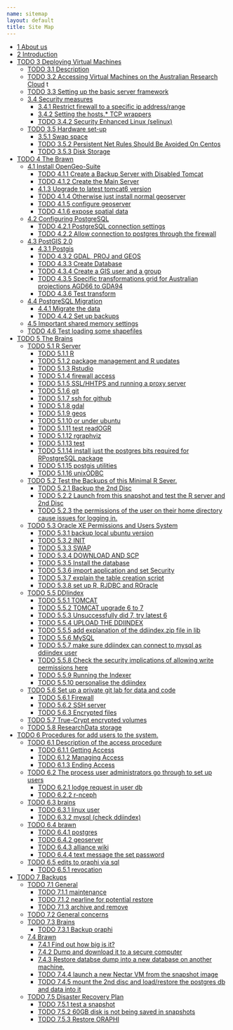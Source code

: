 ```yaml
--- 
name: sitemap
layout: default
title: Site Map
---
```


<div id="table-of-contents">
<!-- <h2>Table of Contents</h2> -->
<div id="text-table-of-contents">
<ul>
<li><a href="/aboutus.html">1 About us</a></li>
<li><a href="/introduction.html">2 Introduction </a></li>
<li><a href="#sec-3">TODO 3 Deploying Virtual Machines</a>
<ul>
<li><a href="#sec-3-1">TODO 3.1 Description</a></li>
<li><a href="#sec-3-2">TODO 3.2 Accessing Virtual Machines on the Australian  Research Cloud</a>
<!-- <ul> -->
<!-- <li><a href="#sec-3-2-1">TODO 3.2.1 Launch an instance</a></li> -->
<!-- <li><a href="#sec-3-2-2">TODO 3.2.2 requesting help</a></li> -->
<!-- <li><a href="#sec-3-2-3">TODO 3.2.3 connect using ssh</a></li> -->
<!-- </ul> -->
t</li>
<li><a href="#sec-3-3">TODO 3.3 Setting up the basic server framework</a>
<!-- <ul> -->
<!-- <li><a href="#sec-3-3-1">TODO 3.3.1 Install any updates using the yum package manager</a></li> -->
<!-- </ul> -->
</li>
<li><a href="#sec-3-4">3.4 Security measures</a>
<ul>
<li><a href="/iptables.html">3.4.1 Restrict firewall to a specific ip address/range</a></li>
<li><a href="/setting-the-host-tcp-wrappers.html">3.4.2 Setting the hosts.* TCP wrappers </a></li>
<li><a href="#sec-3-4-3">TODO 3.4.2 Security Enhanced Linux (selinux)</a></li>
<!-- <li><a href="#sec-3-4-3">TODO 3.4.3 Install some base packages</a></li> -->
</ul>
</li>
<li><a href="#sec-3-5">TODO 3.5 Hardware set-up</a>
<ul>
<li><a href="/swapon.html">3.5.1 Swap space </a></li>
<li><a href="#sec-3-5-2">TODO 3.5.2 Persistent Net Rules Should Be Avoided On Centos</a></li>
<li><a href="#sec-3-5-3">TODO 3.5.3 Disk Storage</a></li>
</ul></li>
</ul>
</li>
<li><a href="#sec-4">TODO 4 The Brawn</a>
<ul>
<li><a href="/opengeosuite-restricted.html">4.1 Install OpenGeo-Suite </a>
<ul>
<li><a href="#sec-4-1-1">TODO 4.1.1 Create a Backup Server with Disabled Tomcat </a></li>
<li><a href="/opengeosuite.html">TODO 4.1.2 Create the Main Server </a></li>
<li><a href="/opengeosuite-upgrade-tomcat6.html">4.1.3 Upgrade to latest tomcat6 version</a></li>
<li><a href="#sec-5-4-3">TODO 4.1.4 Otherwise just install normal geoserver</a></li>
<li><a href="#sec-5-4-4">TODO 4.1.5 configure geoserver</a></li>
<li><a href="#sec-5-4-5">TODO 4.1.6 expose spatial data</a></li>
</ul>
</li>
<li><a href="/postgresql.html">4.2 Configuring PostgreSQL </a>
<ul>
<li><a href="#sec-4-1-1">TODO 4.2.1 PostgreSQL connection settings</a></li>
<li><a href="#sec-4-1-2">TODO 4.2.2 Allow connection to postgres through the firewall</a></li>
</ul>
</li>
<li><a href="/postgis.html">4.3 PostGIS 2.0 </a>
<ul>
<li><a href="/postgis.html">4.3.1 Postgis</a></li>
<li><a href="#sec-4-2-2">TODO 4.3.2 GDAL, PROJ and GEOS</a></li>
<li><a href="#sec-4-2-3">TODO 4.3.3 Create Database</a></li>
<li><a href="#sec-4-2-4">TODO 4.3.4 Create a GIS user and a group</a></li>
<li><a href="#sec-4-2-5">TODO 4.3.5 Specific transformations grid for Australian projections AGD66 to GDA94</a></li>
<li><a href="#sec-4-2-6">TODO 4.3.6 Test transform</a></li>
</ul>
</li>
<li><a href="/postgres-migrate.html">4.4 PostgreSQL Migration </a>
<ul>
<li><a href="/postgres-migrate.html">4.4.1 Migrate the data</a></li>
<li><a href="#sec-4-3-2">TODO 4.4.2 Set up backups</a></li>
</ul>
</li>
<li><a href="/sharedmemory.html">4.5 Important shared memory settings </a></li>
<li><a href="#sec-4-5">TODO 4.6 Test loading some shapefiles</a></li>
</ul>
</li>
<li><a href="#sec-5">TODO 5 The Brains</a>
<ul>
<li><a href="#sec-5-1">TODO 5.1 R Server</a>
<ul>
<li><a href="#sec-5-1-1">TODO 5.1.1 R</a></li>
<li><a href="#sec-5-1-2">TODO 5.1.2 package management and R updates</a></li>
<li><a href="#sec-5-1-3">TODO 5.1.3 Rstudio</a></li>
<li><a href="#sec-5-1-4">TODO 5.1.4 firewall access</a></li>
<li><a href="#sec-5-1-5">TODO 5.1.5 SSL/HHTPS and running a proxy server</a></li>
<li><a href="#sec-5-1-6">TODO 5.1.6 git</a></li>
<li><a href="#sec-5-1-7">TODO 5.1.7 ssh for github</a></li>
<li><a href="#sec-5-1-8">TODO 5.1.8 gdal</a></li>
<li><a href="#sec-5-1-9">TODO 5.1.9 geos</a></li>
<li><a href="#sec-5-1-10">TODO 5.1.10 or under ubuntu</a></li>
<li><a href="#sec-5-1-11">TODO 5.1.11 test readOGR</a></li>
<li><a href="#sec-5-1-12">TODO 5.1.12 rgraphviz</a></li>
<li><a href="#sec-5-1-13">TODO 5.1.13 test</a></li>
<li><a href="#sec-5-1-14">TODO 5.1.14 install just the postgres bits required for RPostgreSQL package</a></li>
<li><a href="#sec-5-1-15">TODO 5.1.15 postgis utilities</a></li>
<li><a href="#sec-5-1-16">TODO 5.1.16 unixODBC</a></li>
</ul>
</li>
<li><a href="#sec-5-2">TODO 5.2 Test the Backups of this Minimal R Sever.</a>
<ul>
<li><a href="#sec-5-2-1">TODO 5.2.1 Backup the 2nd Disc</a></li>
<li><a href="#sec-5-2-2">TODO 5.2.2 Launch from this snapshot and test the R server and 2nd Disc</a></li>
<li><a href="#sec-5-2-3">TODO 5.2.3 the permissions of the user on their home directory cause issues for logging in.</a></li>
</ul>
</li>
<li><a href="#sec-5-3">TODO 5.3 Oracle XE Permissions and Users System</a>
<ul>
<li><a href="#sec-5-3-1">TODO 5.3.1 backup local ubuntu version</a></li>
<li><a href="#sec-5-3-2">TODO 5.3.2 INIT</a></li>
<li><a href="#sec-5-3-3">TODO 5.3.3 SWAP</a></li>
<li><a href="#sec-5-3-4">TODO 5.3.4 DOWNLOAD AND SCP</a></li>
<li><a href="#sec-5-3-5">TODO 5.3.5 Install the database</a></li>
<li><a href="#sec-5-3-6">TODO 5.3.6 import application and set Security</a></li>
<li><a href="#sec-5-3-7">TODO 5.3.7 explain the table creation script</a></li>
<li><a href="#sec-5-3-8">TODO 5.3.8 set up R, RJDBC and ROracle</a></li>
</ul>
</li>
<li><a href="#sec-5-5">TODO 5.5 DDIindex</a>
<ul>
<li><a href="#sec-5-5-1">TODO 5.5.1 TOMCAT</a></li>
<li><a href="#sec-5-5-2">TODO 5.5.2 TOMCAT upgrade 6 to 7</a></li>
<li><a href="#sec-5-5-3">TODO 5.5.3 Unsuccessfully did 7, try latest 6</a></li>
<li><a href="#sec-5-5-4">TODO 5.5.4 UPLOAD THE DDIINDEX</a></li>
<li><a href="#sec-5-5-5">TODO 5.5.5 add explanation of the ddiindex.zip file in lib</a></li>
<li><a href="#sec-5-5-6">TODO 5.5.6 MySQL</a></li>
<li><a href="#sec-5-5-7">TODO 5.5.7 make sure ddiindex can connect to mysql as ddiindex user</a></li>
<li><a href="#sec-5-5-8">TODO 5.5.8 Check the security implications of allowing write permissions here</a></li>
<li><a href="#sec-5-5-9">TODO 5.5.9 Running the Indexer</a></li>
<li><a href="#sec-5-5-10">TODO 5.5.10 personalise the ddiindex</a></li>
</ul>
</li>
<li><a href="/private-git.html">TODO 5.6 Set up a private git lab for data and code</a>
<ul>
<li><a href="#sec-5-6-1">TODO 5.6.1 Firewall</a></li>
<li><a href="#sec-5-6-2">TODO 5.6.2 SSH server</a></li>
<li><a href="#sec-5-6-3">TODO 5.6.3 Encrypted files</a></li>
</ul>
</li>
<li><a href="#sec-5-7">TODO 5.7 True-Crypt encrypted volumes</a></li>
<li><a href="#sec-5-8">TODO 5.8 ResearchData storage</a></li>
</ul>
</li>
<li><a href="#sec-6">TODO 6 Procedures for add users to the system.</a>
<ul>
<li><a href="#sec-6-1">TODO 6.1 Description of the access procedure</a>
<ul>
<li><a href="#sec-6-1-1">TODO 6.1.1 Getting Access</a></li>
<li><a href="#sec-6-1-2">TODO 6.1.2 Managing Access</a></li>
<li><a href="#sec-6-1-3">TODO 6.1.3 Ending Access</a></li>
</ul>
</li>
<li><a href="#sec-6-2">TODO 6.2 The process user administrators go through to set up users</a>
<ul>
<li><a href="#sec-6-2-1">TODO 6.2.1 lodge request in user db</a></li>
<li><a href="#sec-6-2-2">TODO 6.2.2 r-nceph</a></li>
</ul>
</li>
<li><a href="#sec-6-3">TODO 6.3 brains</a>
<ul>
<li><a href="#sec-6-3-1">TODO 6.3.1 linux user</a></li>
<li><a href="#sec-6-3-2">TODO 6.3.2 mysql (check ddiindex)</a></li>
</ul>
</li>
<li><a href="#sec-6-4">TODO 6.4 brawn</a>
<ul>
<li><a href="#sec-6-4-1">TODO 6.4.1 postgres</a></li>
<li><a href="#sec-6-4-2">TODO 6.4.2 geoserver</a></li>
<li><a href="#sec-6-4-3">TODO 6.4.3 alliance wiki</a></li>
<li><a href="#sec-6-4-4">TODO 6.4.4 text message the set password</a></li>
</ul>
</li>
<li><a href="#sec-6-5">TODO 6.5 edits to oraphi via sql</a>
<ul>
<li><a href="#sec-6-5-1">TODO 6.5.1 revocation</a></li>
</ul></li>
</ul>
</li>
<li><a href="#sec-7">TODO 7 Backups</a>
<ul>
<li><a href="#sec-7-1">TODO 7.1 General</a>
<ul>
<li><a href="#sec-7-1-1">TODO 7.1.1 maintenance</a></li>
<li><a href="#sec-7-1-2">TODO 7.1.2 nearline for potential restore</a></li>
<li><a href="#sec-7-1-3">TODO 7.1.3 archive and remove</a></li>
</ul>
</li>
<li><a href="#sec-7-2">TODO 7.2 General concerns</a></li>
<li><a href="#sec-7-3">TODO 7.3 Brains</a>
<ul>
<li><a href="#sec-7-3-1">TODO 7.3.1 Backup oraphi</a></li>
</ul>
</li>
<li><a href="#sec-7-4">7.4 Brawn</a>
<ul>
<li><a href="/brawn-dbsize.html">7.4.1 Find out how big is it?</a></li>
<li><a href="/backup-brawn-filesystem.html">7.4.2 Dump and download it to a secure computer</a></li>
<li><a href="/brawn-dump-restore.html">7.4.3 Restore databse dump into a new database on another machine.</a></li>
<li><a href="#sec-7-4-5">TODO 7.4.4 launch a new Nectar VM from the snapshot image</a></li>
<li><a href="#sec-7-4-6">TODO 7.4.5 mount the 2nd disc and load/restore the postgres db and data into it</a></li>
</ul>
</li>
<li><a href="#sec-7-5">TODO 7.5 Disaster Recovery Plan</a>
<ul>
<li><a href="#sec-7-5-1">TODO 7.5.1 test a snapshot</a></li>
<li><a href="#sec-7-5-2">TODO 7.5.2 60GB disk is not being saved in snapshots</a></li>
<li><a href="#sec-7-5-3">TODO 7.5.3 Restore ORAPHI</a></li>
</ul>
</li>
</ul>
</li>
</ul>
</div>
</div>
